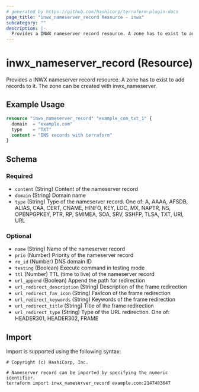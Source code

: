 ```yaml
---
# generated by https://github.com/hashicorp/terraform-plugin-docs
page_title: "inwx_nameserver_record Resource - inwx"
subcategory: ""
description: |-
  Provides a INWX nameserver record resource. A zone has to exist to add records to it. The zone can be created with inwx_nameserver.
---
```


# inwx_nameserver_record (Resource)

Provides a INWX nameserver record resource. A zone has to exist to add records to it. The zone can be created with inwx_nameserver.

## Example Usage

```terraform
resource "inwx_nameserver_record" "example_com_txt_1" {
  domain  = "example.com"
  type    = "TXT"
  content = "DNS records with terraform"
}
```

<!-- schema generated by tfplugindocs -->
## Schema

### Required

- `content` (String) Content of the nameserver record
- `domain` (String) Domain name
- `type` (String) Type of the nameserver record. One of: A, AAAA, AFSDB, ALIAS, CAA, CERT, CNAME, HINFO, KEY, LOC, MX, NAPTR, NS, OPENPGPKEY, PTR, RP, SMIMEA, SOA, SRV, SSHFP, TLSA, TXT, URI, URL

### Optional

- `name` (String) Name of the nameserver record
- `prio` (Number) Priority of the nameserver record
- `ro_id` (Number) DNS domain ID
- `testing` (Boolean) Execute command in testing mode
- `ttl` (Number) TTL (time to live) of the nameserver record
- `url_append` (Boolean) Append the path for redirection
- `url_redirect_description` (String) Description of the frame redirection
- `url_redirect_fav_icon` (String) FavIcon of the frame redirection
- `url_redirect_keywords` (String) Keywords of the frame redirection
- `url_redirect_title` (String) Title of the frame redirection
- `url_redirect_type` (String) Type of the URL redirection. One of: HEADER301, HEADER302, FRAME

## Import

Import is supported using the following syntax:

```shell
# Copyright (c) HashiCorp, Inc.

# Nameserver record can be imported by specifying the numeric identifier.
terraform import inwx_nameserver_record example.com:2147483647
```
